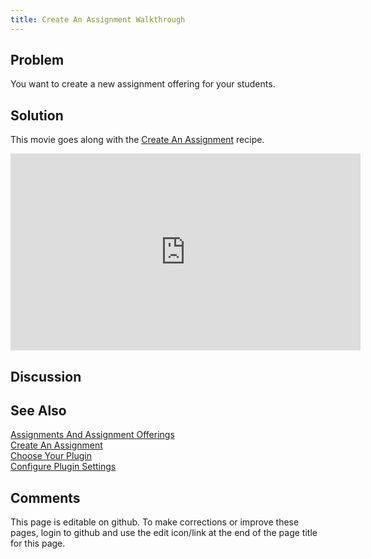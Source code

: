 ```yaml
---
title: Create An Assignment Walkthrough
---
```

## Problem 

You want to create a new assignment offering for your students.

## Solution 

This movie goes along with the [Create An Assignment](CreateAnAssignment.html) recipe.

<iframe width="560" height="315" src="https://www.youtube.com/embed/WnaZyC4saUk" frameborder="0" allow="accelerometer; autoplay; encrypted-media; gyroscope; picture-in-picture" allowfullscreen></iframe>

## Discussion 

## See Also 

[Assignments And Assignment Offerings](AssignmentsAndAssignmentOfferings.html) <br/>
[Create An Assignment](CreateAnAssignment.html) <br/>
[Choose Your Plugin](ChooseYourPlugin.html) <br/>
[Configure Plugin Settings](ConfigurePluginSettings.html)

## Comments 

This page is editable on github. To make corrections or improve these
pages, login to github and use the edit icon/link at the end of the
page title for this page.

